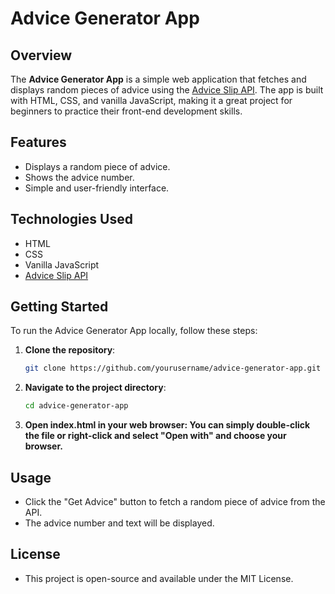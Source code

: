 # Advice Generator App

## Overview

The **Advice Generator App** is a simple web application that fetches and displays random pieces of advice using the [Advice Slip API](https://api.adviceslip.com/advice). The app is built with HTML, CSS, and vanilla JavaScript, making it a great project for beginners to practice their front-end development skills.

## Features

- Displays a random piece of advice.
- Shows the advice number.
- Simple and user-friendly interface.

## Technologies Used

- HTML
- CSS
- Vanilla JavaScript
- [Advice Slip API](https://api.adviceslip.com/advice)

## Getting Started

To run the Advice Generator App locally, follow these steps:

1. **Clone the repository**:
   ```bash
   git clone https://github.com/yourusername/advice-generator-app.git

2. **Navigate to the project directory**:
   ```bash
   cd advice-generator-app

3. **Open index.html in your web browser: You can simply double-click the file or right-click and select "Open with" and choose your browser.**

## Usage

- Click the "Get Advice" button to fetch a random piece of advice from the API.
- The advice number and text will be displayed.

## License

- This project is open-source and available under the MIT License.



